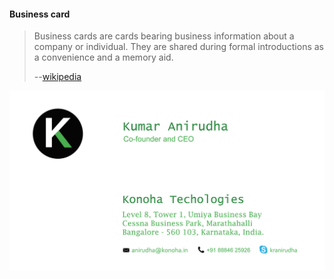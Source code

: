 <section id="vCard">
    <h4>Business card</h4>
    <blockquote>
        <p>Business cards are cards bearing business information about a company or individual. They are
            shared during formal introductions as a convenience and a memory aid. </p>
        <p>--<a href="https://en.wikipedia.org/wiki/Business_card" target="_blank">wikipedia</a></p>
    </blockquote>
    <div class="row">
        <div class="col-sm-4 portfolio-item">
            <a href="#portfolioModalvCard1" class="portfolio-link" data-toggle="modal">
                <div class="caption">
                    <div class="caption-content">
                        <i class="fa fa-search-plus fa-3x"></i>
                    </div>
                </div>
                <img src="/img/portfolio/small_vcard.jpg" class="img-responsive"
                    alt="Konoha Technology Business Card">
            </a>
        </div>
    </div>
</section>